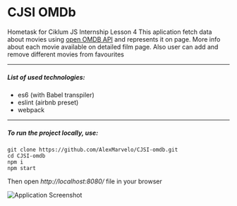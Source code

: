 # CJSI OMDb
Hometask for Ciklum JS Internship Lesson 4
This aplication fetch data about movies using [open OMDB API](https://www.omdbapi.com/) and represents it on page. More info about each movie available on detailed film page. Also user can add and remove different movies from favourites

---

##### List of used technologies:
- es6 (with Babel transpiler)
- eslint (airbnb preset)
- webpack

---

##### To run the project locally, use:
```
git clone https://github.com/AlexMarvelo/CJSI-omdb.git
cd CJSI-omdb
npm i
npm start
```
Then open *http://localhost:8080/* file in your browser

![Application Screenshot](http://heyalex.xyz/static/img/screenshot-omdb-hero.png)

